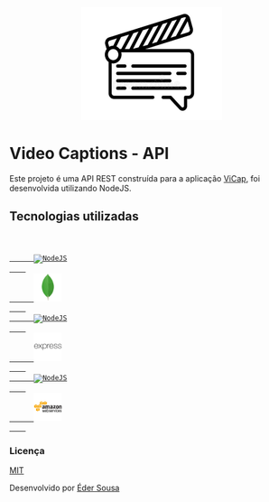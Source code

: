 <p align="center">
  <img alt="Logo - ViCap" height="200" width="250" src="https://github.com/ederwms/front-vicap/blob/main/src/assets/icon/favicon/icon.png">
</p>

# Video Captions - API

Este projeto é uma API REST construída para a aplicação [ViCap](https://github.com/ederwms/front-vicap), foi desenvolvida utilizando NodeJS.

## Tecnologias utilizadas
<div align="start" style="display: inline_block"><br>
  <a href="https://nodejs.org/en/">
    <code>
      <img alt="NodeJS" height="50" width="50" src="https://cdn.jsdelivr.net/gh/devicons/devicon/icons/nodejs/nodejs-original-wordmark.svg">
    </code>
  </a>
  <a href="https://www.mongodb.com/">
    <code>
      <img alt="MongoDB" height="50" width="50" src="https://github.com/devicons/devicon/blob/v2.14.0/icons/mongodb/mongodb-original.svg">
    </code>
  </a>
  <a href="https://www.ffmpeg.org">
    <code>
      <img alt="NodeJS" height="50" width="50" src="https://download.logo.wine/logo/FFmpeg/FFmpeg-Logo.wine.png">
    </code>
  </a>
  <a href="https://expressjs.com/pt-br/">
    <code>
      <img alt="NodeJS" height="50" width="50" src="https://github.com/devicons/devicon/blob/master/icons/express/express-original-wordmark.svg">
    </code>
  </a>
  <a href="https://www.npmjs.com/package/nodemon">
    <code>
      <img alt="NodeJS" height="50" width="50" src="https://cdn.iconscout.com/icon/free/png-256/nodemon-226039.png">
    </code>
  </a>
  <a href="https://aws.amazon.com/pt/transcribe">
    <code>
      <img alt="NodeJS" height="50" width="50" src="https://github.com/devicons/devicon/blob/master/icons/amazonwebservices/amazonwebservices-original-wordmark.svg">
    </code>
  </a>
</div>

### Licença
[MIT](https://github.com/ederwms/api-bethehero/blob/master/LICENSE)

Desenvolvido por [Éder Sousa](https://github.com/ederwms)

